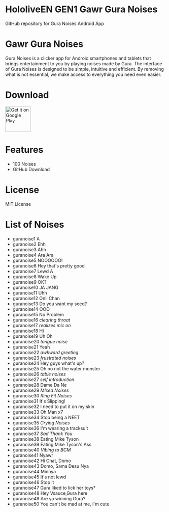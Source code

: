 # HololiveEN GEN1 Gawr Gura Noises
 GitHub repository for Gura Noises Android App
 
# Gawr Gura Noises
Gura Noises is a clicker app for Android smartphones and tablets that brings entertainment to you by playing noises made by Gura.
The interface of Gura Noises is designed to be simple, intuitive and efficient. By removing what is not essential, we make access to everything you need even easier.

# Download
 [<img src="https://play.google.com/intl/en_us/badges/images/generic/en_badge_web_generic.png"
      alt="Get it on Google Play"
      height="80">](https://play.google.com/store/apps/details?id=com.yuzumin.guranoises)

# Features
* 100 Noises
* GitHub Download

# License
MIT License

# List of Noises
* guranoise1 A
* guranoise2 Ehh
* guranoise3 Ahh
* guranoise4 Ara Ara
* guranoise5 NOOOOOO!
* guranoise6 Hey that's pretty good
* guranoise7 Lewd A
* guranoise8 Wake Up
* guranoise9 OK?
* guranoise10 JA JANG
* guranoise11 Uhh
* guranoise12 Onii Chan
* guranoise13 Do you want my seed?
* guranoise14 OOO
* guranoise15 No Problem
* guranoise16 *clearing throat*
* guranoise17 *realizes mic on*
* guranoise18 Hi
* guranoise19 Uh Oh
* guranoise20 *tongue noise*
* guranoise21 Yeah
* guranoise22 *awkward greeting*
* guranoise23 *frustrated noises*
* guranoise24 Hey guys what's up?
* guranoise25 Oh no not the water monster 
* guranoise26 *table noises*
* guranoise27 *self introduction*
* guranoise28 Dame Da Ne
* guranoise29 *MIxed Noises*
* guranoise30 *Ring Fit Noises*
* guranoise31 It's Slipping!
* guranoise32 I need to put it on my skin
* guranoise33 Oh Man x7
* guranoise34 Stop being a NEET
* guranoise35 *Crying Noises*
* guranoise36 I'm wearing a tracksuit
* guranoise37 *Sad Thank You*
* guranoise38 Eating Mike Tyson
* guranoise39 Eating Mike Tyson's Ass
* guranoise40 *Vibing to BGM*
* guranoise41 Nyawr
* guranoise42 Hi Chat, Domo
* guranoise43 Domo, Sama Desu Nya
* guranoise44 Minnya
* guranoise45 It's not lewd
* guranoise46 Stop it
* guranoise47 Gura liked to lick her toys*
* guranoise48 Hey Vsauce,Gura here
* guranoise49 Are ya winning Gura?
* guranoise50 You can't be mad at me, I'm cute


      
